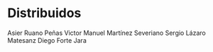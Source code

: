 # Distribuidos

Asier Ruano Peñas
Victor Manuel Martínez Severiano
Sergio Lázaro Matesanz
Diego Forte Jara
